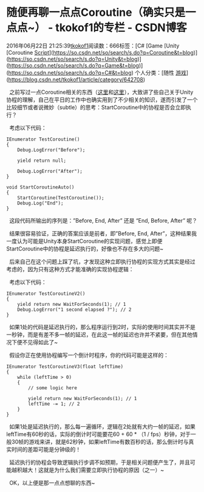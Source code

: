 # 随便再聊一点点Coroutine（确实只是一点点~） - tkokof1的专栏 - CSDN博客

2016年06月22日 21:25:39[tkokof1](https://me.csdn.net/tkokof1)阅读数：666标签：[C#																[Game																[Unity																[Coroutine																[Script](https://so.csdn.net/so/search/s.do?q=Script&t=blog)](https://so.csdn.net/so/search/s.do?q=Coroutine&t=blog)](https://so.csdn.net/so/search/s.do?q=Unity&t=blog)](https://so.csdn.net/so/search/s.do?q=Game&t=blog)](https://so.csdn.net/so/search/s.do?q=C#&t=blog)
个人分类：[随性																[游戏](https://blog.csdn.net/tkokof1/article/category/642710)](https://blog.csdn.net/tkokof1/article/category/642708)


  之前写过一点Coroutine相关的东西（[这里](http://blog.csdn.net/tkokof1/article/details/11842673)和[这里](http://blog.csdn.net/tkokof1/article/details/12834939)），大致讲了些自己关于Unity协程的理解，自己在平日的工作中也确实用到了不少相关的知识，遂而引发了一个比较细节或者说微妙（subtle）的思考：StartCoroutine中的协程是否会立即执行？

  考虑以下代码：


```
IEnumerator TestCoroutine()
{
	Debug.LogError("Before");

	yield return null;

	Debug.LogError("After");
}

void StartCoroutineAuto()
{
	StartCoroutine(TestCoroutine());
	Debug.Log("End");
}
```

  这段代码所输出的序列是：”Before, End, After” 还是 “End, Before, After” 呢？

  结果很容易验证，正确的答案应该是前者，即”Before, End, After”，这种结果我一度认为可能是Unity本身StartCoroutine的实现问题，感觉上即便StartCoroutine中的协程是延迟执行的，好像也不存在多大的问题~

  后来自己在这个问题上踩了坑，才发现这种立即执行协程的实现方式其实是经过考虑的，因为只有这种方式才能准确的实现协程逻辑：

  考虑以下代码：


```
IEnumerator TestCoroutineV2()
{
	yield return new WaitForSeconds(1); // 1
	Debug.LogError("1 second elapsed ?"); // 2
}
```

  如果1处的代码是延迟执行的，那么程序运行到2时，实际的使用时间其实并不是一秒钟，而是有差不多一帧的延迟，在此这一帧的延迟也许并不紧要，但在其他情况下便不见得如此了~

  假设你正在使用协程编写一个倒计时程序，你的代码可能是这样的：

```
IEnumerator TestCoroutineV3(float leftTime)
{
	while (leftTime > 0)
	{
		// some logic here

		yield return new WaitForSeconds(1); // 1
		leftTime -= 1; // 2
	}
}
```


  如果1处是延迟执行的，那么每一遍循环，逻辑在2处就有大约一帧的延迟，如果leftTime有60秒的话，实际的倒计时可能要花60 + 60 * （1 / fps）秒钟，对于一般30帧的游戏来讲，就是62秒钟，如果leftTime有数百秒的话，那么倒计时与真实时间的差距可能是分钟级的！

  延迟执行的协程会导致逻辑执行步调不如预期，于是相关问题便产生了，并且可能越积越大！这就是为什么我们需要立即执行协程的原因（之一）~

  OK，以上便是那一点点想聊的东西~


